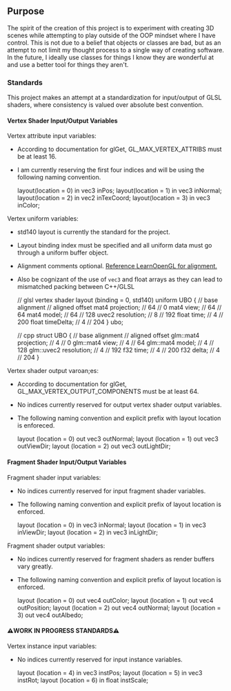 ## Purpose

The spirit of the creation of this project is to experiment with creating 3D scenes while attempting to play outside of
the OOP mindset where I have control. This is not due to a belief that objects or classes are bad, but as an attempt to
not limit my thought process to a single way of creating software. In the future, I ideally use classes for things I know
they are wonderful at and use a better tool for things they aren't.

### Standards
This project makes an attempt at a standardization for input/output of GLSL shaders, where consistency is valued over
absolute best convention.

#### Vertex Shader Input/Output Variables
Vertex attribute input variables:
- According to documentation for glGet, GL_MAX_VERTEX_ATTRIBS must be at least 16.
- I am currently reserving the first four indices and will be using the following naming convention.


    layout(location = 0) in vec3 inPos;
    layout(location = 1) in vec3 inNormal;
    layout(location = 2) in vec2 inTexCoord;
    layout(location = 3) in vec3 inColor;


Vertex uniform variables:
- std140 layout is currently the standard for the project.
- Layout binding index must be specified and all uniform data must go through a uniform buffer object.
- Alignment comments optional. [Reference LearnOpenGL for alignment.](https://learnopengl.com/Advanced-OpenGL/Advanced-GLSL)
- Also be cognizant of the use of `vec3` and float arrays as they can lead to mismatched packing between C++/GLSL


    // glsl vertex shader
    layout (binding = 0, std140) uniform UBO { // base alignment   // aligned offset
      mat4 projection;                         // 64               // 0
      mat4 view;                               // 64               // 64
      mat4 model;                              // 64               // 128
      uvec2 resolution;                        // 8                // 192
      float time;                              // 4                // 200
      float timeDelta;                         // 4                // 204
    } ubo;

    // cpp
    struct UBO {              // base alignment   // aligned offset
      glm::mat4 projection;   // 4                // 0
      glm::mat4 view;         // 4                // 64
      glm::mat4 model;        // 4                // 128
      glm::uvec2 resolution;  // 4                // 192
      f32 time;               // 4                // 200
      f32 delta;              // 4                // 204
    }


Vertex shader output varoan;es:
- According to documentation for glGet, GL_MAX_VERTEX_OUTPUT_COMPONENTS must be at least 64.
- No indices currently reserved for output vertex shader output variables. 
- The following naming convention and explicit prefix with layout location is enforeced.


    layout (location = 0) out vec3 outNormal;
    layout (location = 1) out vec3 outViewDir;
    layout (location = 2) out vec3 outLightDir;


#### Fragment Shader Input/Output Variables
Fragment shader input variables:
- No indices currently reserved for input fragment shader variables.
- The following naming convention and explicit prefix of layout location is enforced.


    layout (location = 0) in vec3 inNormal;
    layout (location = 1) in vec3 inViewDir;
    layout (location = 2) in vec3 inLightDir;

Fragment shader output variables:
- No indices currently reserved for fragment shaders as render buffers vary greatly.
- The following naming convention and explicit prefix of layout location is enforced.


    layout (location = 0) out vec4 outColor;
    layout (location = 1) out vec4 outPosition;
    layout (location = 2) out vec4 outNormal;
    layout (location = 3) out vec4 outAlbedo;


#### ⚠️WORK IN PROGRESS STANDARDS⚠️

Vertex instance input variables:
- No indices currently reserved for input instance variables.


    layout (location = 4) in vec3 instPos;
    layout (location = 5) in vec3 instRot;
    layout (location = 6) in float instScale;
